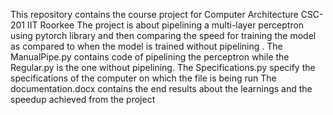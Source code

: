 This repository contains the course project for Computer Architecture CSC-201 IIT Roorkee
The project is about pipelining a multi-layer perceptron using pytorch library and then comparing the speed for training the model as compared to when the model is trained without pipelining .
The ManualPipe.py contains code of pipelining the perceptron while the Regular.py is the one without pipelining.
The Specifications.py specify the specifications of the computer on which the file is being run
The documentation.docx contains the end results about the learnings and the speedup achieved from the project
